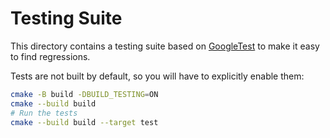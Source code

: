 # Testing Suite

This directory contains a testing suite based on [GoogleTest](https://github.com/google/googletest) to make it easy to find regressions.

Tests are not built by default, so you will have to explicitly enable them:
```bash
cmake -B build -DBUILD_TESTING=ON
cmake --build build
# Run the tests
cmake --build build --target test
```
